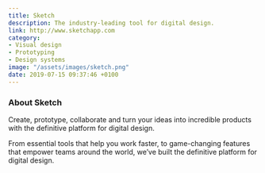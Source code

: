 ```yaml
---
title: Sketch
description: The industry-leading tool for digital design.
link: http://www.sketchapp.com
category:
- Visual design
- Prototyping
- Design systems
image: "/assets/images/sketch.png"
date: 2019-07-15 09:37:46 +0100
---
```


### About Sketch

Create, prototype, collaborate and turn your ideas into incredible products with the definitive platform for digital design.

From essential tools that help you work faster, to game-changing features that empower teams around the world, we’ve built the definitive platform for digital design.